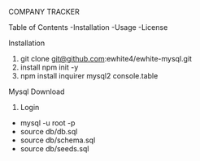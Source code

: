 COMPANY TRACKER

Table of Contents
-Installation
-Usage
-License

Installation
1. git clone git@github.com:ewhite4/ewhite-mysql.git
2. install npm init -y
3. npm install inquirer mysql2 console.table

Mysql Download
1. Login
- mysql -u root -p
- source db/db.sql
- source db/schema.sql
- source db/seeds.sql
